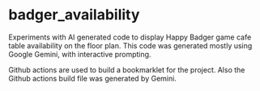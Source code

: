 # badger_availability

Experiments with AI generated code to display Happy Badger game cafe table availability on the floor plan.
This code was generated mostly using Google Gemini, with interactive prompting.

Github actions are used to build a bookmarklet for the project. Also the Github actions build file was generated by Gemini.
